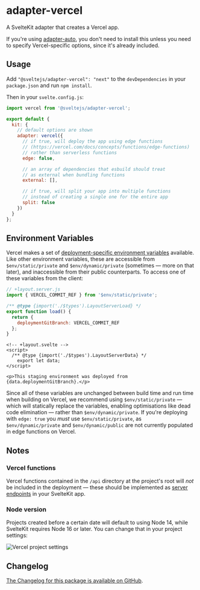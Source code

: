 # adapter-vercel

A SvelteKit adapter that creates a Vercel app.

If you're using [adapter-auto](../adapter-auto), you don't need to install this unless you need to specify Vercel-specific options, since it's already included.

## Usage

Add `"@sveltejs/adapter-vercel": "next"` to the `devDependencies` in your `package.json` and run `npm install`.

Then in your `svelte.config.js`:

```js
import vercel from '@sveltejs/adapter-vercel';

export default {
  kit: {
    // default options are shown
    adapter: vercel({
      // if true, will deploy the app using edge functions
      // (https://vercel.com/docs/concepts/functions/edge-functions)
      // rather than serverless functions
      edge: false,

      // an array of dependencies that esbuild should treat
      // as external when bundling functions
      external: [],

      // if true, will split your app into multiple functions
      // instead of creating a single one for the entire app
      split: false
    })
  }
};
```

## Environment Variables

Vercel makes a set of [deployment-specific environment variables](https://vercel.com/docs/concepts/projects/environment-variables#system-environment-variables) available. Like other environment variables, these are accessible from `$env/static/private` and `$env/dynamic/private` (sometimes — more on that later), and inaccessible from their public counterparts. To access one of these variables from the client:

```js
// +layout.server.js
import { VERCEL_COMMIT_REF } from '$env/static/private';

/** @type {import('./$types').LayoutServerLoad} */
export function load() {
  return {
    deploymentGitBranch: VERCEL_COMMIT_REF
  };
}
```

```svelte
<!-- +layout.svelte -->
<script>
  /** @type {import('./$types').LayoutServerData} */
	export let data;
</script>

<p>This staging environment was deployed from {data.deploymentGitBranch}.</p>
```

Since all of these variables are unchanged between build time and run time when building on Vercel, we recommend using `$env/static/private` — which will statically replace the variables, enabling optimisations like dead code elimination — rather than `$env/dynamic/private`. If you're deploying with `edge: true` you _must_ use `$env/static/private`, as `$env/dynamic/private` and `$env/dynamic/public` are not currently populated in edge functions on Vercel.

## Notes

### Vercel functions

Vercel functions contained in the `/api` directory at the project's root will _not_ be included in the deployment — these should be implemented as [server endpoints](https://kit.svelte.dev/docs/routing#server) in your SvelteKit app.

### Node version

Projects created before a certain date will default to using Node 14, while SvelteKit requires Node 16 or later. You can change that in your project settings:

![Vercel project settings](settings.png)

## Changelog

[The Changelog for this package is available on GitHub](https://github.com/sveltejs/kit/blob/master/packages/adapter-vercel/CHANGELOG.md).
